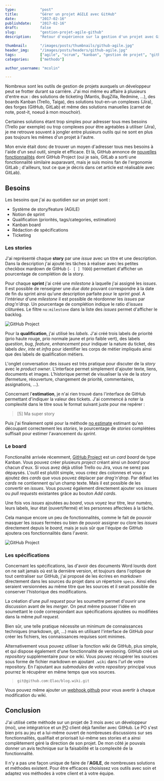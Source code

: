 ```yaml
---
type:           "post"
title:          "Gérer un projet AGILE avec GitHub"
date:           "2017-02-16"
publishdate:    "2017-02-16"
draft:          false
slug:           "gestion-projet-agile-github"
description:    "Retour d'expérience sur la gestion d'un projet avec GitHub."

thumbnail:      "/images/posts/thumbnails/github-agile.jpg"
header_img:     "/images/posts/headers/github-agile.jpg"
tags:           ["agile", "scrum", "kanban", "gestion de projet", "github"]
categories:     ["methodo"]

author_username: "mcolin"

---
```


Nombreux sont les outils de gestion de projets auxquels un développeur peut se frotter durant sa carrière. J'ai moi même eu affaire à plusieurs d'entre eux : des solutions de ticketing (Mantis, BugZilla, Redmine, ...), des boards Kanban (Trello, Taiga), des solutions tout-en-un complexes (Jira), des forges (GitHub, GitLab) et même des solutions manuelles (carnet de note, post-it, noeud à mon mouchoir).

Certaines solutions étant trop simples pour adresser tous mes besoins (Trello par exemple) ou trop complexes pour être agréables à utiliser (Jira), je me retrouve souvent à jongler entre plusieurs outils qui ne sont en plus pas toujours les mêmes d'un projet à l'autre.

Mon envie était donc de trouver un moyen d'adresser tous mes besoins à l'aide d'un seul outil, simple et efficace. Et là, GitHub annonce de [nouvelles fonctionnalités](https://github.com/blog/2256-a-whole-new-github-universe-announcing-new-tools-forums-and-features) dont GitHub Project (oui je sais, GitLab a sorti une fonctionnalité similaire auparavant, mais je suis moins fan de l'ergonomie GitLab ; d'ailleurs, tout ce que je décris dans cet article est réalisable avec GitLab).

## Besoins

Les besoins que j'ai au quotidien sur un projet sont :

* Système de story/feature (AGILE) 
* Notion de sprint
* Qualification (priorités, tags/categories, estimation)
* Kanban board
* Rédaction de spécifications
* Ticketing

### Les stories

J'ai représenté chaque **story** par une *issue* avec un titre et une description. Dans la description j'ai ajouté les tâches à réaliser avec les petites checkbox mardown de GitHub (`- [ ] TODO`) permettant d'afficher un pourcentage de complétion de la story.

Pour chaque **sprint** j'ai créé une *milestone* à laquelle j'ai assigné les *issues*. Il est possible de renseigner une *due date* pouvant correspondre à la date de fin du sprint ainsi qu'une description parfaite pour le *sprint goal*. A l'intérieur d'une *milestone* il est possible de réordonner les *issues* par *drag'n'drop*. Un pourcentage de complétion indique le ratio d'*issues* clôturées. Le filtre `no:milestone` dans la liste des *issues* permet d'afficher le backlog.

![GitHub Project](/images/posts/2017/github-milestones.jpg)

Pour la **qualification**, j'ai utilisé les *labels*. J'ai créé trois labels de priorité (prio haute rouge, prio normale jaune et prio faible vert), des labels *question*, *bug*, *feature*, *enhancement* pour indiquer la nature du ticket, des labels *dev*, *inte* et *infra* pour identifier les corps de métier impliqués ainsi que des labels de qualification métiers.

L'onglet conversation des *issues* est très pratique pour discuter de la *story* avec le *product owner*. L'interface permet simplement d'ajouter texte, liens, documents et images. L'historique permet de visualiser la vie de la *story* (fermeture, réouverture, changement de priorité, commentaires, assignations, ...).

Concernant l'**estimation**, je n'ai rien trouvé dans l'interface de GitHub permettant d'indiquer la valeur des tickets. J'ai commencé à noter la complexité dans le titre sous le format suivant juste pour me repérer :

> [5] Ma super story

Puis j'ai finalement opté pour la méthode [no estimate](https://blog.goood.pro/2014/07/25/developper-sans-faire-destimation-le-mouvement-noestimates/) estimant qu'en découpant correctement les *stories*, le pourcentage de *stories* complétées suffisait pour estimer l'avancement du *sprint*.

### Le board

Fonctionalité arrivée récemment, [GitHub Project](https://help.github.com/articles/about-projects/) est un *card board* de type Kanban. Vous pouvez créer plusieurs *project* créant ainsi un *board* pour chacun d'eux. Si vous avez déjà utilisé Trello ou Jira, vous ne serez pas dépaysés. L'outil est plutôt simple, vous créez des colonnes et vous y ajoutez des *cards* que vous pouvez déplacer par *drag'n'drop*. Par défaut les *cards* ne contiennent qu'un champ texte. Mais il est possible de les convertir en *issues*. Vous pouvez également directement ajouter vos *issues* ou *pull requests* existantes grâce au bouton *Add cards*.

Une fois vos *issues* ajoutées au *board*, vous voyez leur titre, leur numéro, leurs labels, leur état (ouvert/fermé) et les personnes affectées à la tâche.

Cela manque encore un peu de fonctionnalités, comme le fait de pouvoir masquer les *issues* fermées ou bien de pouvoir assigner ou clore les *issues* directement depuis le *board*, mais je suis sûr que l'équipe de GitHub ajoutera ces fonctionnalités dans l'avenir.

![GitHub Project](/images/posts/2017/github-project.jpg)

### Les spécifications

Concernant les spécifications, las d'avoir des documents Word lourds dont on ne sait jamais où est la dernière version, et toujours dans l'optique de tout centraliser sur GitHub, j'ai proposé de les écrires en *markdown* directement dans les sources du projet dans un répertoire `specs`. Ainsi elles seraient versionnées au même titre que les sources et il serait possible de conserver l'historique des modifications.

La création d'une *pull request* pour les soumettre permet d'ouvrir une discussion avant de les *merger*. On peut même pousser l'idée en soumettant le code correspondant aux spécifications ajoutées ou modifiées dans la même *pull request*.

Bien sûr, une telle pratique nécessite un minimum de connaissances techniques (markdown, git, ...) mais en utilisant l'interface de GitHub pour créer les fichiers, les connaissances requises sont minimes.

Alternativement vous pouvez utiliser la fonction wiki de GitHub, plus simple, et qui dispose également d'une fonctionnalité de versioning. GitHub créé un *repository* supplémentaire pour ce wiki. Vous pouvez récupérer les sources sous forme de fichier markdown en ajoutant `.wiki` dans l'url de votre repository. En l'ajoutant aux *submodules* de votre *repository* principal vous pourrez le récupérer en même temps que vos sources.

> `git@github.com:Elao/blog.wiki.git`

Vous pouvez même ajouter un [webhook github](https://developer.github.com/v3/activity/events/types/#gollumevent) pour vous avertir à chaque modification du wiki.

## Conclusion

J'ai utilisé cette méthode sur un projet de 3 mois avec un développeur (moi), une intégratrice et un <abbr title="Product Owner">PO</abbr> client déjà familier avec GitHub. Le PO s'est bien pris au jeu et a lui-même ouvert de nombreuses discussions sur ses fonctionnalités, qualifiait et priorisait lui-même ses stories et a ainsi complètement géré la direction de son projet. De mon côté je pouvais donner un avis technique sur la faisabilité et la complexité de la fonctionnalité.

Il n'y a pas une façon unique de faire de l'**AGILE**, de nombreuses solutions et méthodes existent.
Pour être efficaces choisissez vos outils avec soin et adaptez vos méthodes à votre client et à votre équipe.
